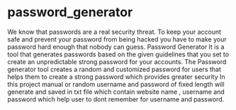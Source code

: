 # password_generator
We know that passwords are a real security threat. To keep your account safe and prevent your password from being hacked you have to make your password hard enough that nobody can guess.  Password Generator It is a tool that generates passwords based on the given guidelines that you set to create an unpredictable strong password for your accounts.  The Password generator tool creates a random and customized password for users that helps them to create a strong password which provides greater security
In this project manual or random username and password of fixed length will generate and saved in txt file which contain website name , username and password which help user to dont remember for username and password. 
